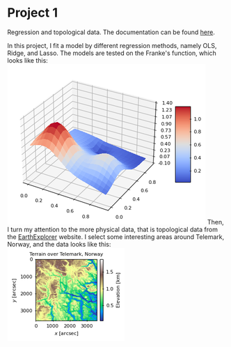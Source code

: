 # Project 1
Regression and topological data. The documentation can be found [here](https://johancarlsen.github.io/fys-stk4155/html/project1.html).

In this project, I fit a model by different regression methods, namely
OLS, Ridge, and Lasso. The models are tested on the Franke's function,
which looks like this:
![Franke's function](figures/franke-surface.png)
Then, I turn my attention to the more physical data, that is
topological data from the [EarthExplorer](https://earthexplorer.usgs.gov/)
website. I select some interesting areas around Telemark, Norway, and
the data looks like this:
![Topological data](figures/geo-data.png)